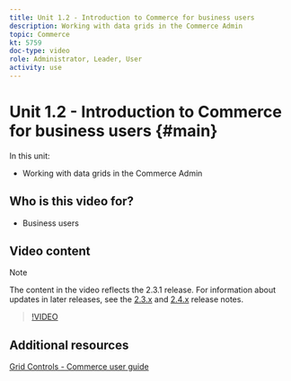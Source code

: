 ```yaml
---
title: Unit 1.2 - Introduction to Commerce for business users
description: Working with data grids in the Commerce Admin
topic: Commerce
kt: 5759
doc-type: video
role: Administrator, Leader, User
activity: use
---
```


# Unit 1.2 - Introduction to Commerce for business users {#main}

In this unit:

- Working with data grids in the Commerce Admin

## Who is this video for?

- Business users

## Video content

>[!NOTE]
>
>The content in the video reflects the 2.3.1 release. For information about updates in later releases, see the [ 2.3.x](https://devdocs.magento.com/guides/v2.3/release-notes/bk-release-notes.html) and [2.4.x](https://devdocs.magento.com/guides/v2.4/release-notes/bk-release-notes.html) release notes.

>[!VIDEO](https://video.tv.adobe.com/v/35960?quality=12&learn=on)

## Additional resources

[Grid Controls - Commerce user guide](https://docs.magento.com/user-guide/stores/admin-grid-controls.html)
